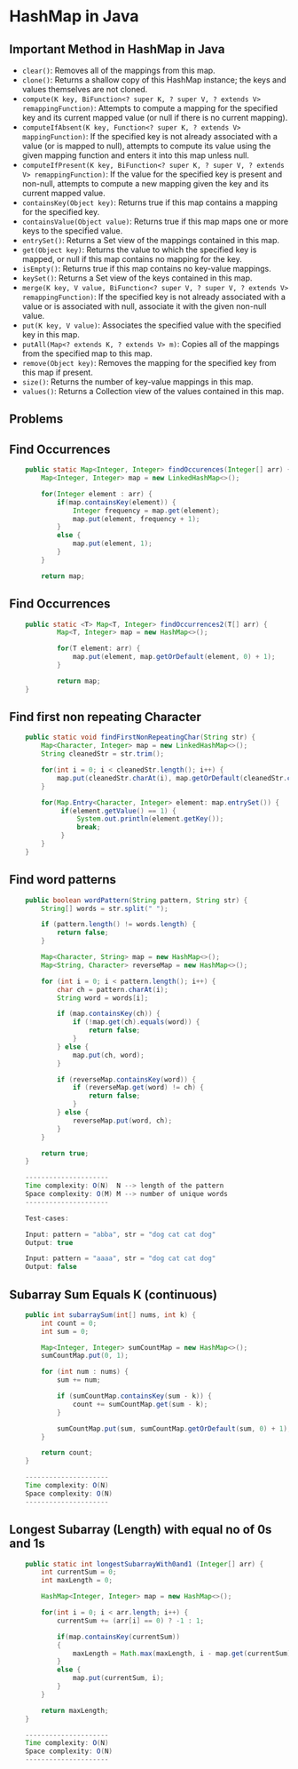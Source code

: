 # HashMap in Java

## Important Method in HashMap in Java

- `clear()`: Removes all of the mappings from this map.
- `clone()`: Returns a shallow copy of this HashMap instance; the keys and values themselves are not cloned.
- `compute(K key, BiFunction<? super K, ? super V, ? extends V> remappingFunction)`: Attempts to compute a mapping for the specified key and its current mapped value (or null if there is no current mapping).
- `computeIfAbsent(K key, Function<? super K, ? extends V> mappingFunction)`: If the specified key is not already associated with a value (or is mapped to null), attempts to compute its value using the given mapping function and enters it into this map unless null.
- `computeIfPresent(K key, BiFunction<? super K, ? super V, ? extends V> remappingFunction)`: If the value for the specified key is present and non-null, attempts to compute a new mapping given the key and its current mapped value.
- `containsKey(Object key)`: Returns true if this map contains a mapping for the specified key.
- `containsValue(Object value)`: Returns true if this map maps one or more keys to the specified value.
- `entrySet()`: Returns a Set view of the mappings contained in this map.
- `get(Object key)`: Returns the value to which the specified key is mapped, or null if this map contains no mapping for the key.
- `isEmpty()`: Returns true if this map contains no key-value mappings.
- `keySet()`: Returns a Set view of the keys contained in this map.
- `merge(K key, V value, BiFunction<? super V, ? super V, ? extends V> remappingFunction)`: If the specified key is not already associated with a value or is associated with null, associate it with the given non-null value.
- `put(K key, V value)`: Associates the specified value with the specified key in this map.
- `putAll(Map<? extends K, ? extends V> m)`: Copies all of the mappings from the specified map to this map.
- `remove(Object key)`: Removes the mapping for the specified key from this map if present.
- `size()`: Returns the number of key-value mappings in this map.
- `values()`: Returns a Collection view of the values contained in this map.

## Problems

## Find Occurrences

```java
    public static Map<Integer, Integer> findOccurences(Integer[] arr) {
        Map<Integer, Integer> map = new LinkedHashMap<>();

        for(Integer element : arr) {
            if(map.containsKey(element)) {
                Integer frequency = map.get(element);
                map.put(element, frequency + 1);
            }
            else {
                map.put(element, 1);
            }
        }

        return map;

```

## Find Occurrences

```java
    public static <T> Map<T, Integer> findOccurrences2(T[] arr) {
            Map<T, Integer> map = new HashMap<>();

            for(T element: arr) {
                map.put(element, map.getOrDefault(element, 0) + 1);
            }

            return map;
    }
```

## Find first non repeating Character

```java
    public static void findFirstNonRepeatingChar(String str) {
        Map<Character, Integer> map = new LinkedHashMap<>();
        String cleanedStr = str.trim();

        for(int i = 0; i < cleanedStr.length(); i++) {
            map.put(cleanedStr.charAt(i), map.getOrDefault(cleanedStr.charAt(i), 0) + 1);
        }

        for(Map.Entry<Character, Integer> element: map.entrySet()) {
             if(element.getValue() == 1) {
                 System.out.println(element.getKey());
                 break;
             }
        }
    }
```

## Find word patterns

```java
    public boolean wordPattern(String pattern, String str) {
        String[] words = str.split(" ");

        if (pattern.length() != words.length) {
            return false;
        }

        Map<Character, String> map = new HashMap<>();
        Map<String, Character> reverseMap = new HashMap<>();

        for (int i = 0; i < pattern.length(); i++) {
            char ch = pattern.charAt(i);
            String word = words[i];

            if (map.containsKey(ch)) {
                if (!map.get(ch).equals(word)) {
                    return false;
                }
            } else {
                map.put(ch, word);
            }

            if (reverseMap.containsKey(word)) {
                if (reverseMap.get(word) != ch) {
                    return false;
                }
            } else {
                reverseMap.put(word, ch);
            }
        }

        return true;
    }

    ---------------------
    Time complexity: O(N)  N --> length of the pattern
    Space complexity: O(M) M --> number of unique words
    ---------------------
```

```java
    Test-cases:

    Input: pattern = "abba", str = "dog cat cat dog"
    Output: true

    Input: pattern = "aaaa", str = "dog cat cat dog"
    Output: false
```

## Subarray Sum Equals K (continuous)

```java
    public int subarraySum(int[] nums, int k) {
        int count = 0;
        int sum = 0;

        Map<Integer, Integer> sumCountMap = new HashMap<>();
        sumCountMap.put(0, 1);

        for (int num : nums) {
            sum += num;

            if (sumCountMap.containsKey(sum - k)) {
                count += sumCountMap.get(sum - k);
            }

            sumCountMap.put(sum, sumCountMap.getOrDefault(sum, 0) + 1);
        }

        return count;
    }

    ---------------------
    Time complexity: O(N)
    Space complexity: O(N)
    ---------------------
```

## Longest Subarray (Length) with equal no of 0s and 1s

```java
    public static int longestSubarrayWith0and1 (Integer[] arr) {
        int currentSum = 0;
        int maxLength = 0;

        HashMap<Integer, Integer> map = new HashMap<>();

        for(int i = 0; i < arr.length; i++) {
            currentSum += (arr[i] == 0) ? -1 : 1;

            if(map.containsKey(currentSum))
            {
                maxLength = Math.max(maxLength, i - map.get(currentSum));
            }
            else {
                map.put(currentSum, i);
            }
        }

        return maxLength;
    }

    ---------------------
    Time complexity: O(N)
    Space complexity: O(N)
    ---------------------

```
